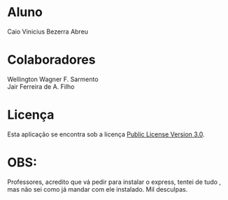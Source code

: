 # Aluno

Caio Vinicius Bezerra Abreu

# Colaboradores

Wellington Wagner F. Sarmento <br />
Jair Ferreira de A. Filho

# Licença

Esta aplicação se encontra sob a licença [Public License Version 3.0](https://github.com/estigiox/Trab-I-AMII/blob/main/LICENSE).

# OBS:
Professores, acredito que vá pedir para instalar o express, tentei de tudo , mas não sei como já mandar com ele instalado. Mil desculpas.
